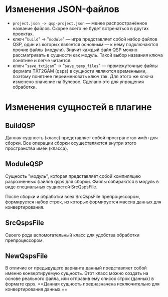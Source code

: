 # Изменения JSON-файлов

- `project.json -> qsp-project.json` — менее распространённое название файлов. Скорее всего не будет встречаться в других проектах.
- ключ "`build`" → "`module`" — игра представляет собой набор файлов QSP, один из которых является основным — к нему подключаются прочие файлы (модули). Значит каждый файл QSP можно рассматривать в сущности как модуль. Такой выбор названия ключа понятнее и легче читается.
- ключ "`save_txt2gam`" -> "`save_temp_files`" — промежуточные файлы формата TXT2GAM (qsps) в сущности являются временными, поэтому понятнее переименовать ключ так. Для этого же ключа изменено значение на булевое. Сделано это для упрощения обработки.
# Изменения сущностей в плагине

## BuildQSP

Данная сущность (класс) представляет собой пространство имён для сборки. Все операции сборки осуществляются внутри этого пространства имён (класса).

## ModuleQSP

Сущность "модуль", которая представляет собой компиляцию разрозненных файлов qsps для сборки. Файлы собираются в модуль в виде специальных сущностей SrcQspsFile.

После сборки и обработки всех SrcQspsFile препроцессором, формируется набор строк, из которых формируется массив данных для конвертирования.

## SrcQspsFile

Своего рода вспомогательный класс для удобства обработки препроцессором.
## NewQspsFile

В отличие от предыдущего варианта данный представляет собой именно конвертируемую сущность. Этот класс можно создать на основе реального файла, или отправив ему список строк (данных) в формате qsps. ==Данная сущность предназначена исключительно для конвертирования данных.== 